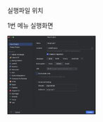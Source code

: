 
실행파일 위치

1번 메뉴 실행화면

<img src='https://github.com/EastBean/2023TestProject2/blob/main/screenshots/%E1%84%89%E1%85%B3%E1%84%8F%E1%85%B3%E1%84%85%E1%85%B5%E1%86%AB%E1%84%89%E1%85%A3%E1%86%BA%202023-09-01%20%E1%84%8B%E1%85%A9%E1%84%8C%E1%85%A5%E1%86%AB%2010.22.58.png?raw=true' width='200'>
